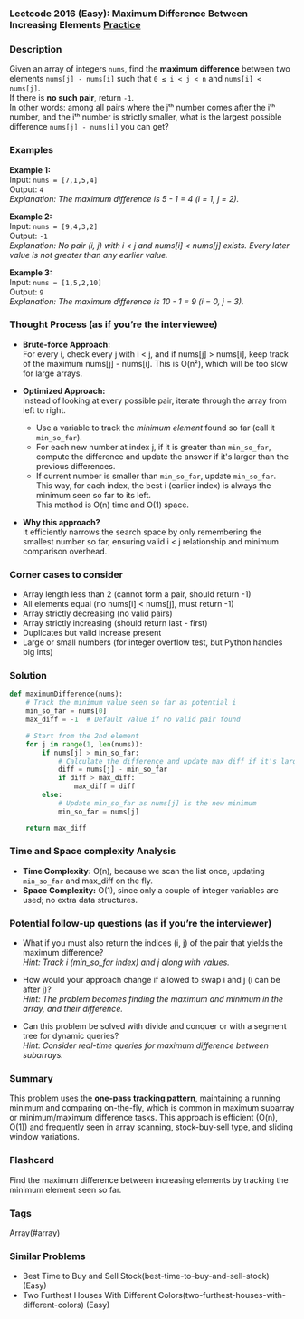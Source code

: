 ### Leetcode 2016 (Easy): Maximum Difference Between Increasing Elements [Practice](https://leetcode.com/problems/maximum-difference-between-increasing-elements)

### Description  
Given an array of integers `nums`, find the **maximum difference** between two elements `nums[j] - nums[i]` such that `0 ≤ i < j < n` and `nums[i] < nums[j]`.  
If there is **no such pair**, return `-1`.  
In other words: among all pairs where the jᵗʰ number comes after the iᵗʰ number, and the iᵗʰ number is strictly smaller, what is the largest possible difference `nums[j] - nums[i]` you can get?

### Examples  

**Example 1:**  
Input: `nums = [7,1,5,4]`  
Output: `4`  
*Explanation: The maximum difference is 5 - 1 = 4 (i = 1, j = 2).*

**Example 2:**  
Input: `nums = [9,4,3,2]`  
Output: `-1`  
*Explanation: No pair (i, j) with i < j and nums[i] < nums[j] exists. Every later value is not greater than any earlier value.*

**Example 3:**  
Input: `nums = [1,5,2,10]`  
Output: `9`  
*Explanation: The maximum difference is 10 - 1 = 9 (i = 0, j = 3).*

### Thought Process (as if you’re the interviewee)  

- **Brute-force Approach:**  
  For every i, check every j with i < j, and if nums[j] > nums[i], keep track of the maximum nums[j] - nums[i]. This is O(n²), which will be too slow for large arrays.

- **Optimized Approach:**  
  Instead of looking at every possible pair, iterate through the array from left to right.  
  - Use a variable to track the *minimum element* found so far (call it `min_so_far`).  
  - For each new number at index j, if it is greater than `min_so_far`, compute the difference and update the answer if it's larger than the previous differences.
  - If current number is smaller than `min_so_far`, update `min_so_far`.  
  This way, for each index, the best i (earlier index) is always the minimum seen so far to its left.  
  This method is O(n) time and O(1) space.

- **Why this approach?**  
  It efficiently narrows the search space by only remembering the smallest number so far, ensuring valid i < j relationship and minimum comparison overhead.

### Corner cases to consider  
- Array length less than 2 (cannot form a pair, should return -1)
- All elements equal (no nums[i] < nums[j], must return -1)
- Array strictly decreasing (no valid pairs)
- Array strictly increasing (should return last - first)
- Duplicates but valid increase present  
- Large or small numbers (for integer overflow test, but Python handles big ints)

### Solution

```python
def maximumDifference(nums):
    # Track the minimum value seen so far as potential i
    min_so_far = nums[0]
    max_diff = -1  # Default value if no valid pair found

    # Start from the 2nd element
    for j in range(1, len(nums)):
        if nums[j] > min_so_far:
            # Calculate the difference and update max_diff if it's larger
            diff = nums[j] - min_so_far
            if diff > max_diff:
                max_diff = diff
        else:
            # Update min_so_far as nums[j] is the new minimum
            min_so_far = nums[j]

    return max_diff
```

### Time and Space complexity Analysis  

- **Time Complexity:** O(n), because we scan the list once, updating `min_so_far` and max_diff on the fly.
- **Space Complexity:** O(1), since only a couple of integer variables are used; no extra data structures.

### Potential follow-up questions (as if you’re the interviewer)  

- What if you must also return the indices (i, j) of the pair that yields the maximum difference?  
  *Hint: Track i (min_so_far index) and j along with values.*

- How would your approach change if allowed to swap i and j (i can be after j)?  
  *Hint: The problem becomes finding the maximum and minimum in the array, and their difference.*

- Can this problem be solved with divide and conquer or with a segment tree for dynamic queries?  
  *Hint: Consider real-time queries for maximum difference between subarrays.*

### Summary
This problem uses the **one-pass tracking pattern**, maintaining a running minimum and comparing on-the-fly, which is common in maximum subarray or minimum/maximum difference tasks. This approach is efficient (O(n), O(1)) and frequently seen in array scanning, stock-buy-sell type, and sliding window variations.


### Flashcard
Find the maximum difference between increasing elements by tracking the minimum element seen so far.

### Tags
Array(#array)

### Similar Problems
- Best Time to Buy and Sell Stock(best-time-to-buy-and-sell-stock) (Easy)
- Two Furthest Houses With Different Colors(two-furthest-houses-with-different-colors) (Easy)